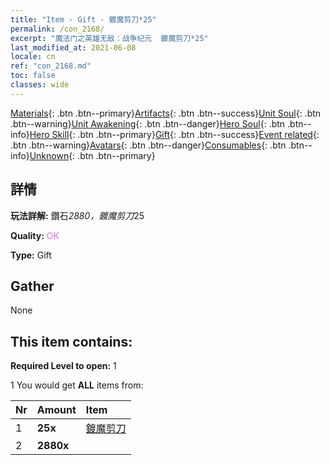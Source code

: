 ```yaml
---
title: "Item - Gift - 鍍魔剪刀*25"
permalink: /con_2168/
excerpt: "魔法门之英雄无敌：战争纪元  鍍魔剪刀*25"
last_modified_at: 2021-06-08
locale: cn
ref: "con_2168.md"
toc: false
classes: wide
---
```

 [Materials](/ItemsCN/){: .btn .btn--primary}[Artifacts](/ItemsCN/Artifacts/){: .btn .btn--success}[Unit Soul](/ItemsCN/UnitSoul/){: .btn .btn--warning}[Unit Awakening](/ItemsCN/UnitAwakening/){: .btn .btn--danger}[Hero Soul](/ItemsCN/HeroSoul/){: .btn .btn--info}[Hero Skill](/ItemsCN/HeroSkill/){: .btn .btn--primary}[Gift](/ItemsCN/Gift/){: .btn .btn--success}[Event related](/ItemsCN/Events/){: .btn .btn--warning}[Avatars](/ItemsCN/Avatars/){: .btn .btn--danger}[Consumables](/ItemsCN/Consumables/){: .btn .btn--info}[Unknown](/ItemsCN/Unknown/){: .btn .btn--primary}

## 詳情
 **玩法詳解:** 鑽石*2880，鍍魔剪刀*25

 **Quality:** <span style="color: #DA70D6">OK</span>

 **Type:** Gift

## Gather

  None

## This item contains:

 **Required Level to open:** 1

 1 You would get **ALL** items  from:

  | Nr | Amount |     Item    |
  |:---|:-------|:------------|
  | 1 |  **25x** | [鍍魔剪刀](/cn/Items/con_2175/) |  | 
  | 2 |  **2880x** | <i class="fas fa-gem"/> |  | 
